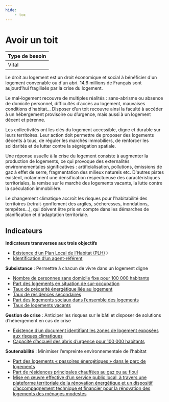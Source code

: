 ```yaml
---
hide:
    - toc
---
```



# Avoir un toit

|Type de besoin|
|--|
|Vital|

Le droit au logement est un droit économique et social à bénéficier d'un logement convenable ou d'un abri. 14,6 millions de Français sont aujourd’hui fragilisés par la crise du logement.

Le mal-logement recouvre de multiples réalités : sans-abrisme ou absence de domicile personnel, difficultés d’accès au logement, mauvaises conditions d’habitat… Disposer d’un toit recouvre ainsi la faculté à accéder à un hébergement provisoire ou d’urgence, mais aussi à un logement décent et pérenne. 

Les collectivités ont les clés du logement accessible, digne et durable sur leurs territoires. Leur action doit permettre de proposer des logements décents à tous, de réguler les marchés immobiliers, de renforcer les solidarités et de lutter contre la ségrégation spatiale.
 
Une réponse usuelle à la crise du logement consiste à augmenter la production de logements, ce qui provoque des externalités environnementales significatives : artificialisation, pollutions, émissions de gaz à effet de serre, fragmentation des milieux naturels etc. D'autres pistes existent, notamment une densification respectueuse des caractéristiques territoriales, la remise sur le marché des logements vacants, la lutte contre la spéculation immobilière.

Le changement climatique accroît les risques pour l'habitabilité des territoires (retrait-gonflement des argiles, sécheresses, inondations, tempêtes…), qui doivent être pris en compte dans les démarches de planification et d'adaptation territoriale. 

## Indicateurs

**Indicateurs transverses aux trois objectifs**
- [Existence d’un Plan Local de l’Habitat (PLH)](https://konsilion.github.io/diag360/pages/indicateurs/bv3_i01)
)
- [Identification d’un agent-référent](https://konsilion.github.io/diag360/pages/indicateurs/bv3_i02)

**Subsistance** : Permettre à chacun de vivre dans un logement digne

- [Nombre de personnes sans domicile fixe pour 100 000 habitants](https://konsilion.github.io/diag360/pages/indicateurs/bv3_i03)
- [Part des logements en situation de sur-occupation](https://konsilion.github.io/diag360/pages/indicateurs/bv3_i04)
- [Taux de précarité énergétique liée au logement](https://konsilion.github.io/diag360/pages/indicateurs/bv3_i05)
- [Taux de résidences secondaires](https://konsilion.github.io/diag360/pages/indicateurs/bv3_i06)
- [Part des logements sociaux dans l’ensemble des logements](https://konsilion.github.io/diag360/pages/indicateurs/bv3_i07)
- [Taux de logements vacants](https://konsilion.github.io/diag360/pages/indicateurs/bv3_i08)

**Gestion de crise** : Anticiper les risques sur le bâti et disposer de solutions d’hébergement en cas de crise

- [Existence d’un document identifiant les zones de logement exposées aux risques climatiques](https://konsilion.github.io/diag360/pages/indicateurs/bv3_i09)
- [Capacité d’accueil des abris d’urgence pour 100 000 habitants](https://konsilion.github.io/diag360/pages/indicateurs/bv3_i10)

**Soutenabilité** : Minimiser l’empreinte environnementale de l’habitat

- [Part des logements « passoires énergétiques » dans le parc de logements](https://konsilion.github.io/diag360/pages/indicateurs/bv3_i11)
- [Part de résidences principales chauffées au gaz ou au fioul](https://konsilion.github.io/diag360/pages/indicateurs/bv3_i12)
- [Mise en œuvre effective d’un service public local, à travers une plateforme territoriale de la rénovation énergétique et un dispositif d’accompagnement technique et financier pour la rénovation des logements des ménages modestes](https://konsilion.github.io/diag360/pages/indicateurs/bv3_i13)
